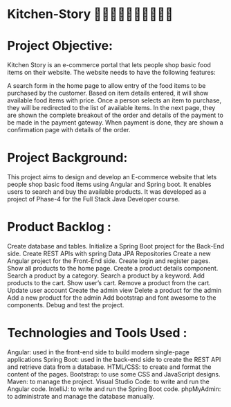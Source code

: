 # Kitchen-Story 🥙🍛🥗🍍🍓🍉🍇🍅🍚🍗
# Project Objective:
Kitchen Story is an e-commerce portal that lets people shop basic food items on their website. The website needs to have the following features:
     
A search form in the home page to allow entry of the food items to be purchased by the customer.
Based on item details entered, it will show available food items with price.
Once a person selects an item to purchase, they will be redirected to the list of available items. In the next page, they are shown the
complete breakout of the order and details of the payment to be made in the payment gateway. 
When payment is done, they are shown a confirmation page with details of the order.

# Project Background:
This project aims to design and develop an E-commerce website that lets people shop basic food items using Angular and Spring boot. 
It enables users to search and buy the available products. It was developed as a project of Phase-4 for the Full Stack Java Developer course.

# Product Backlog :
Create database and tables.
Initialize a Spring Boot project for the Back-End side.
Create REST APIs with spring Data JPA Repositories
Create a new Angular project for the Front-End side.
Create login and register pages.
Show all products to the home page.
Create a product details component.
Search a product by a category.
Search a product by a keyword.
Add products to the cart.
Show user’s cart.
Remove a product from the cart.
Update user account
Create the admin view
Delete a product for the admin
Add a new product for the admin
Add bootstrap and font awesome to the components.
Debug and test the project.

# Technologies and Tools Used :
Angular: used in the front-end side to build modern single-page applications
Spring Boot: used in the back-end side to create the REST API and retrieve data from a database.
HTML/CSS: to create and format the content of the pages.
Bootstrap: to use some CSS and JavaScript designs.
Maven: to manage the project.
Visual Studio Code: to write and run the Angular code.
IntelliJ: to write and run the Spring Boot code.
phpMyAdmin: to administrate and manage the database manually.

